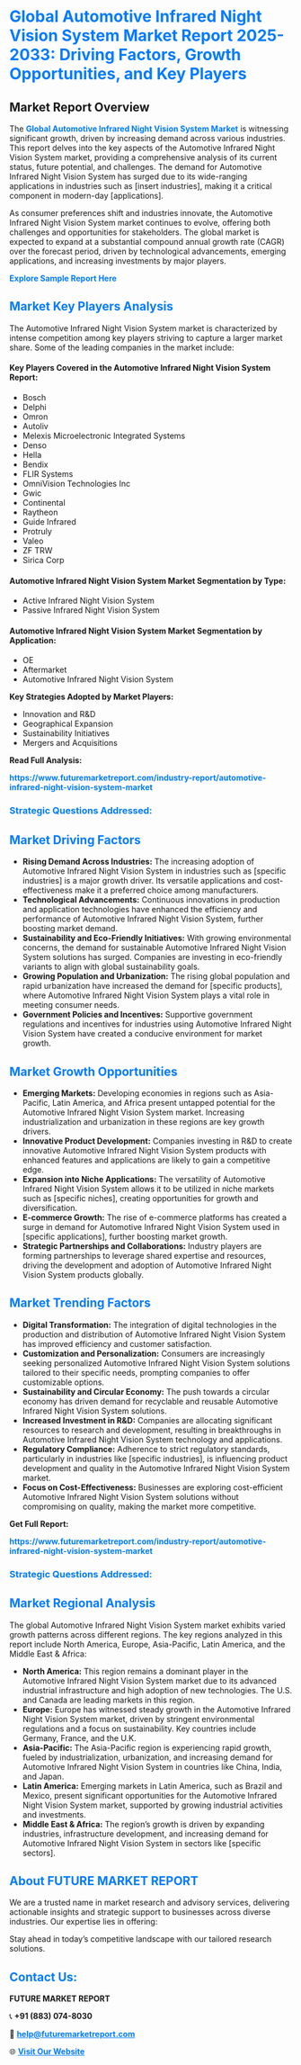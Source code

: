 <h1 style="color: #007BFF;">Global Automotive Infrared Night Vision System Market Report 2025-2033: Driving Factors, Growth Opportunities, and Key Players</h1>

<section id="overview">
<h2>Market Report Overview</h2>
<p>The <a href="https://www.futuremarketreport.com/industry-report/automotive-infrared-night-vision-system-market" style="color: #007BFF; text-decoration: none;"><strong>Global Automotive Infrared Night Vision System Market</strong></a> is witnessing significant growth, driven by increasing demand across various industries. This report delves into the key aspects of the Automotive Infrared Night Vision System market, providing a comprehensive analysis of its current status, future potential, and challenges. The demand for Automotive Infrared Night Vision System has surged due to its wide-ranging applications in industries such as [insert industries], making it a critical component in modern-day [applications].</p>
<p>As consumer preferences shift and industries innovate, the Automotive Infrared Night Vision System market continues to evolve, offering both challenges and opportunities for stakeholders. The global market is expected to expand at a substantial compound annual growth rate (CAGR) over the forecast period, driven by technological advancements, emerging applications, and increasing investments by major players.</p>
</section>

<section id="overview">
<p><a href="https://www.futuremarketreport.com/request-sample/reportId=125955" style="color: #007BFF; text-decoration: none;"><strong>Explore Sample Report Here</strong></a></p>
</section>

<section id="key-players">
<h2 style="color: #007BFF;">Market Key Players Analysis</h2>
<p>The Automotive Infrared Night Vision System market is characterized by intense competition among key players striving to capture a larger market share. Some of the leading companies in the market include:</p>
<h4>Key Players Covered in the Automotive Infrared Night Vision System Report:</h4>
<ul><li>Bosch</li><li>Delphi</li><li>Omron</li><li>Autoliv</li><li>Melexis Microelectronic Integrated Systems</li><li>Denso</li><li>Hella</li><li>Bendix</li><li>FLIR Systems</li><li>OmniVision Technologies Inc</li><li>Gwic</li><li>Continental</li><li>Raytheon</li><li>Guide Infrared</li><li>Protruly</li><li>Valeo</li><li>ZF TRW</li><li>Sirica Corp</li></ul>
<h4>Automotive Infrared Night Vision System Market Segmentation by Type:</h4>
<ul><li>Active Infrared Night Vision System</li><li>Passive Infrared Night Vision System</li></ul>

<h4>Automotive Infrared Night Vision System Market Segmentation by Application:</h4>
<ul><li>OE</li><li>Aftermarket</li><li>Automotive Infrared Night Vision System</li></ul>
<p><strong>Key Strategies Adopted by Market Players:</strong></p>
<ul>
<li>Innovation and R&D</li>
<li>Geographical Expansion</li>
<li>Sustainability Initiatives</li>
<li>Mergers and Acquisitions</li>
</ul>
</section>

<section>
<p><strong>Read Full Analysis: </strong></p><a href="https://www.futuremarketreport.com/industry-report/automotive-infrared-night-vision-system-market" style="color: #007BFF; text-decoration: none;"><strong>https://www.futuremarketreport.com/industry-report/automotive-infrared-night-vision-system-market</strong></a>
<h3 style="color: #007BFF;">Strategic Questions Addressed:</h3>
</section>

<section id="driving-factors">
<h2 style="color: #007BFF;">Market Driving Factors</h2>
<ul>
<li><strong>Rising Demand Across Industries:</strong> The increasing adoption of Automotive Infrared Night Vision System in industries such as [specific industries] is a major growth driver. Its versatile applications and cost-effectiveness make it a preferred choice among manufacturers.</li>
<li><strong>Technological Advancements:</strong> Continuous innovations in production and application technologies have enhanced the efficiency and performance of Automotive Infrared Night Vision System, further boosting market demand.</li>
<li><strong>Sustainability and Eco-Friendly Initiatives:</strong> With growing environmental concerns, the demand for sustainable Automotive Infrared Night Vision System solutions has surged. Companies are investing in eco-friendly variants to align with global sustainability goals.</li>
<li><strong>Growing Population and Urbanization:</strong> The rising global population and rapid urbanization have increased the demand for [specific products], where Automotive Infrared Night Vision System plays a vital role in meeting consumer needs.</li>
<li><strong>Government Policies and Incentives:</strong> Supportive government regulations and incentives for industries using Automotive Infrared Night Vision System have created a conducive environment for market growth.</li>
</ul>
</section>

<section id="growth-opportunities">
<h2 style="color: #007BFF;">Market Growth Opportunities</h2>
<ul>
<li><strong>Emerging Markets:</strong> Developing economies in regions such as Asia-Pacific, Latin America, and Africa present untapped potential for the Automotive Infrared Night Vision System market. Increasing industrialization and urbanization in these regions are key growth drivers.</li>
<li><strong>Innovative Product Development:</strong> Companies investing in R&D to create innovative Automotive Infrared Night Vision System products with enhanced features and applications are likely to gain a competitive edge.</li>
<li><strong>Expansion into Niche Applications:</strong> The versatility of Automotive Infrared Night Vision System allows it to be utilized in niche markets such as [specific niches], creating opportunities for growth and diversification.</li>
<li><strong>E-commerce Growth:</strong> The rise of e-commerce platforms has created a surge in demand for Automotive Infrared Night Vision System used in [specific applications], further boosting market growth.</li>
<li><strong>Strategic Partnerships and Collaborations:</strong> Industry players are forming partnerships to leverage shared expertise and resources, driving the development and adoption of Automotive Infrared Night Vision System products globally.</li>
</ul>
</section>

<section id="trending-factors">
<h2 style="color: #007BFF;">Market Trending Factors</h2>
<ul>
<li><strong>Digital Transformation:</strong> The integration of digital technologies in the production and distribution of Automotive Infrared Night Vision System has improved efficiency and customer satisfaction.</li>
<li><strong>Customization and Personalization:</strong> Consumers are increasingly seeking personalized Automotive Infrared Night Vision System solutions tailored to their specific needs, prompting companies to offer customizable options.</li>
<li><strong>Sustainability and Circular Economy:</strong> The push towards a circular economy has driven demand for recyclable and reusable Automotive Infrared Night Vision System solutions.</li>
<li><strong>Increased Investment in R&D:</strong> Companies are allocating significant resources to research and development, resulting in breakthroughs in Automotive Infrared Night Vision System technology and applications.</li>
<li><strong>Regulatory Compliance:</strong> Adherence to strict regulatory standards, particularly in industries like [specific industries], is influencing product development and quality in the Automotive Infrared Night Vision System market.</li>
<li><strong>Focus on Cost-Effectiveness:</strong> Businesses are exploring cost-efficient Automotive Infrared Night Vision System solutions without compromising on quality, making the market more competitive.</li>
</ul>
</section>

<section>
<p><strong>Get Full Report: </strong></p><a href="https://www.futuremarketreport.com/industry-report/automotive-infrared-night-vision-system-market" style="color: #007BFF; text-decoration: none;"><strong>https://www.futuremarketreport.com/industry-report/automotive-infrared-night-vision-system-market</strong></a>
<h3 style="color: #007BFF;">Strategic Questions Addressed:</h3>
</section>


<section id="regional-analysis">
<h2 style="color: #007BFF;">Market Regional Analysis</h2>
<p>The global Automotive Infrared Night Vision System market exhibits varied growth patterns across different regions. The key regions analyzed in this report include North America, Europe, Asia-Pacific, Latin America, and the Middle East & Africa:</p>
<ul>
<li><strong>North America:</strong> This region remains a dominant player in the Automotive Infrared Night Vision System market due to its advanced industrial infrastructure and high adoption of new technologies. The U.S. and Canada are leading markets in this region.</li>
<li><strong>Europe:</strong> Europe has witnessed steady growth in the Automotive Infrared Night Vision System market, driven by stringent environmental regulations and a focus on sustainability. Key countries include Germany, France, and the U.K.</li>
<li><strong>Asia-Pacific:</strong> The Asia-Pacific region is experiencing rapid growth, fueled by industrialization, urbanization, and increasing demand for Automotive Infrared Night Vision System in countries like China, India, and Japan.</li>
<li><strong>Latin America:</strong> Emerging markets in Latin America, such as Brazil and Mexico, present significant opportunities for the Automotive Infrared Night Vision System market, supported by growing industrial activities and investments.</li>
<li><strong>Middle East & Africa:</strong> The region’s growth is driven by expanding industries, infrastructure development, and increasing demand for Automotive Infrared Night Vision System in sectors like [specific sectors].</li>
</ul>
</section>

<footer>
<h2 style="color: #007BFF;">About FUTURE MARKET REPORT</h2>
<p>We are a trusted name in market research and advisory services, delivering actionable insights and strategic support to businesses across diverse industries. Our expertise lies in offering:</p>

<p>Stay ahead in today’s competitive landscape with our tailored research solutions.</p>

<h2 style="color: #007BFF;">Contact Us:</h2>
<p><strong>FUTURE MARKET REPORT</strong></p>
<p>📞 <strong>+91 (883) 074-8030</strong></p>
<p>📧 <strong><a href="mailto:help@futuremarketreport.com" style="color: #007BFF;">help@futuremarketreport.com</a></strong></p>
<p>🌐 <strong><a href="https://www.futuremarketreport.com/" style="color: #007BFF;">Visit Our Website</a></strong></p>
</footer>
